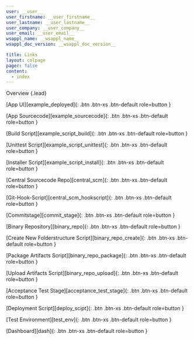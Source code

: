 ```yaml
---
user: __user__
user_firstname: __user_firstname__
user_lastname: __user_lastname__
user_company: __user_company__
user_email: __user_email__
wsappl_name: __wsappl_name__
wsappl_doc_version: __wsappl_doc_version__

title: Links
layout: colpage
pager: false
content:
  - index
---
```

Overview
{.lead}

[App UI][example_deployed]{: .btn .btn-xs .btn-default role=button }

[App Sourcecode][example_sourcecode]{: .btn .btn-xs .btn-default role=button }

[Build Script][example_script_build]{: .btn .btn-xs .btn-default role=button }

[Unittest Script][example_script_unittest]{: .btn .btn-xs .btn-default role=button }

[Installer Script][example_script_install]{: .btn .btn-xs .btn-default role=button }

[Central Sourcecode Repo][central_scm]{: .btn .btn-xs .btn-default role=button }

[Git-Hook-Script][central_scm_hookscript]{: .btn .btn-xs .btn-default role=button }

[Commitstage][commit_stage]{: .btn .btn-xs .btn-default role=button }

[Binary Repository][binary_repo]{: .btn .btn-xs .btn-default role=button }

[Create New Folderstructure Script][binary_repo_create]{: .btn .btn-xs .btn-default role=button }

[Package Artifacts Script][binary_repo_package]{: .btn .btn-xs .btn-default role=button }

[Upload Artifacts Script][binary_repo_upload]{: .btn .btn-xs .btn-default role=button }

[Acceptance Test Stage][acceptance_test_stage]{: .btn .btn-xs .btn-default role=button }

[Deployment Script][deploy_scipt]{: .btn .btn-xs .btn-default role=button }

[Test Environment][test_env]{: .btn .btn-xs .btn-default role=button }

[Dashboard][dash]{: .btn .btn-xs .btn-default role=button }
